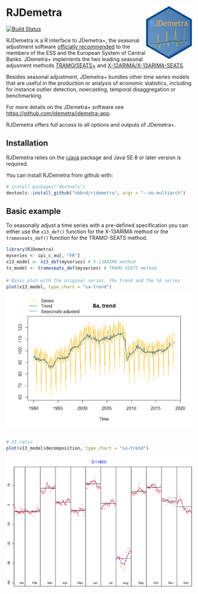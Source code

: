 
<!-- README.md is generated from README.Rmd. Please edit that file -->

# RJDemetra <img src="man/figures/logo.png" align="right" alt="" />

[![Build
Status](https://api.travis-ci.com/nbbrd/rjdemetra.svg?branch=master)](https://travis-ci.com/nbbrd/rjdemetra)

RJDemetra is a R interface to JDemetra+, the seasonal adjustment
software [officially
recommended](https://ec.europa.eu/eurostat/cros/system/files/Jdemetra_%20release.pdf)
to the members of the ESS and the European System of Central Banks.
JDemetra+ implements the two leading seasonal adjusment methods
[TRAMO/SEATS+](http://www.bde.es/bde/en/secciones/servicios/Profesionales/Programas_estadi/Programas_estad_d9fa7f3710fd821.html)
and [X-12ARIMA/X-13ARIMA-SEATS](https://www.census.gov/srd/www/x13as/).

Besides seasonal adjustment, JDemetra+ bundles other time series models
that are useful in the production or analysis of economic statistics,
including for instance outlier detection, nowcasting, temporal
disaggregation or benchmarking.

For more details on the JDemetra+ software see
<https://github.com/jdemetra/jdemetra-app>.

RJDemetra offers full access to all options and outputs of JDemetra+.

## Installation

RJDemetra relies on the
[rJava](https://CRAN.R-project.org/package=rJava) package and Java SE 8
or later version is required.

You can install RJDemetra from github with:

``` r
# install.packages("devtools")
devtools::install_github("nbbrd/rjdemetra", args = "--no-multiarch")
```

## Basic example

To seasonally adjust a time series with a pre-defined specification you
can either use the `x13_def()` function for the X-13ARIMA method or the
`tramoseats_def()` function for the TRAMO-SEATS method.

``` r
library(RJDemetra)
myseries <- ipi_c_eu[, "FR"]
x13_model <- x13_def(myseries) # X-13ARIMA method
ts_model <- tramoseats_def(myseries) # TRAMO-SEATS method

# Basic plot with the original series, the trend and the SA series
plot(x13_model, type_chart = "sa-trend")
```

<img src="man/figures/README-plot-example-1.png" style="display: block; margin: auto;" />

``` r

# SI-ratio
plot(x13_model$decomposition, type_chart = "sa-trend")
```

<img src="man/figures/README-plot-example-2.png" style="display: block; margin: auto;" />
